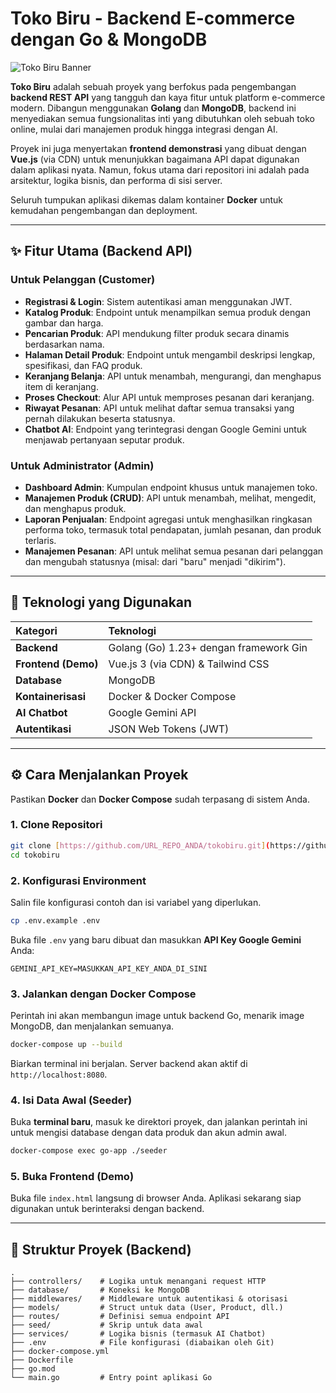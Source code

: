 # Toko Biru - Backend E-commerce dengan Go & MongoDB

![Toko Biru Banner](https://placehold.co/1200x630/3B82F6/FFFFFF?text=Toko+Biru+Backend&font=inter)

**Toko Biru** adalah sebuah proyek yang berfokus pada pengembangan **backend REST API** yang tangguh dan kaya fitur untuk platform e-commerce modern. Dibangun menggunakan **Golang** dan **MongoDB**, backend ini menyediakan semua fungsionalitas inti yang dibutuhkan oleh sebuah toko online, mulai dari manajemen produk hingga integrasi dengan AI.

Proyek ini juga menyertakan **frontend demonstrasi** yang dibuat dengan **Vue.js** (via CDN) untuk menunjukkan bagaimana API dapat digunakan dalam aplikasi nyata. Namun, fokus utama dari repositori ini adalah pada arsitektur, logika bisnis, dan performa di sisi server.

Seluruh tumpukan aplikasi dikemas dalam kontainer **Docker** untuk kemudahan pengembangan dan deployment.

---

## ✨ Fitur Utama (Backend API)

### Untuk Pelanggan (Customer)
- **Registrasi & Login**: Sistem autentikasi aman menggunakan JWT.
- **Katalog Produk**: Endpoint untuk menampilkan semua produk dengan gambar dan harga.
- **Pencarian Produk**: API mendukung filter produk secara dinamis berdasarkan nama.
- **Halaman Detail Produk**: Endpoint untuk mengambil deskripsi lengkap, spesifikasi, dan FAQ produk.
- **Keranjang Belanja**: API untuk menambah, mengurangi, dan menghapus item di keranjang.
- **Proses Checkout**: Alur API untuk memproses pesanan dari keranjang.
- **Riwayat Pesanan**: API untuk melihat daftar semua transaksi yang pernah dilakukan beserta statusnya.
- **Chatbot AI**: Endpoint yang terintegrasi dengan Google Gemini untuk menjawab pertanyaan seputar produk.

### Untuk Administrator (Admin)
- **Dashboard Admin**: Kumpulan endpoint khusus untuk manajemen toko.
- **Manajemen Produk (CRUD)**: API untuk menambah, melihat, mengedit, dan menghapus produk.
- **Laporan Penjualan**: Endpoint agregasi untuk menghasilkan ringkasan performa toko, termasuk total pendapatan, jumlah pesanan, dan produk terlaris.
- **Manajemen Pesanan**: API untuk melihat semua pesanan dari pelanggan dan mengubah statusnya (misal: dari "baru" menjadi "dikirim").

---

## 🚀 Teknologi yang Digunakan

| Kategori | Teknologi |
| :--- | :--- |
| **Backend** | Golang (Go) 1.23+ dengan framework Gin |
| **Frontend (Demo)** | Vue.js 3 (via CDN) & Tailwind CSS |
| **Database** | MongoDB |
| **Kontainerisasi** | Docker & Docker Compose |
| **AI Chatbot** | Google Gemini API |
| **Autentikasi** | JSON Web Tokens (JWT) |

---

## ⚙️ Cara Menjalankan Proyek

Pastikan **Docker** dan **Docker Compose** sudah terpasang di sistem Anda.

### 1. Clone Repositori
```bash
git clone [https://github.com/URL_REPO_ANDA/tokobiru.git](https://github.com/URL_REPO_ANDA/tokobiru.git)
cd tokobiru
```

### 2. Konfigurasi Environment
Salin file konfigurasi contoh dan isi variabel yang diperlukan.
```bash
cp .env.example .env
```
Buka file `.env` yang baru dibuat dan masukkan **API Key Google Gemini** Anda:
```
GEMINI_API_KEY=MASUKKAN_API_KEY_ANDA_DI_SINI
```

### 3. Jalankan dengan Docker Compose
Perintah ini akan membangun image untuk backend Go, menarik image MongoDB, dan menjalankan semuanya.
```bash
docker-compose up --build
```
Biarkan terminal ini berjalan. Server backend akan aktif di `http://localhost:8080`.

### 4. Isi Data Awal (Seeder)
Buka **terminal baru**, masuk ke direktori proyek, dan jalankan perintah ini untuk mengisi database dengan data produk dan akun admin awal.
```bash
docker-compose exec go-app ./seeder
```

### 5. Buka Frontend (Demo)
Buka file `index.html` langsung di browser Anda. Aplikasi sekarang siap digunakan untuk berinteraksi dengan backend.

---

## 📂 Struktur Proyek (Backend)

```
.
├── controllers/    # Logika untuk menangani request HTTP
├── database/       # Koneksi ke MongoDB
├── middlewares/    # Middleware untuk autentikasi & otorisasi
├── models/         # Struct untuk data (User, Product, dll.)
├── routes/         # Definisi semua endpoint API
├── seed/           # Skrip untuk data awal
├── services/       # Logika bisnis (termasuk AI Chatbot)
├── .env            # File konfigurasi (diabaikan oleh Git)
├── docker-compose.yml
├── Dockerfile
├── go.mod
└── main.go         # Entry point aplikasi Go
